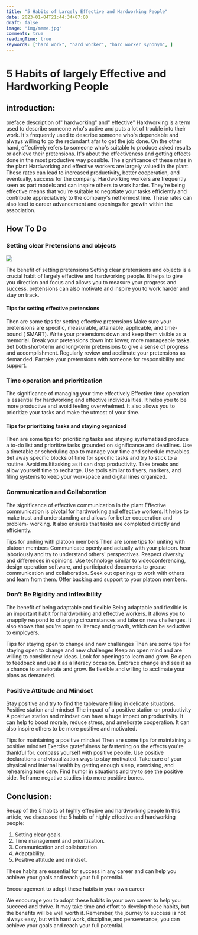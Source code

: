 ```yaml
---
title: "5 Habits of Largely Effective and Hardworking People"
date: 2023-01-04T21:44:34+07:00
draft: false
image: "img/meme.jpg"
comments: true
readingTime: true
keywords: ["hard work", "hard worker", "hard worker synonym", ]
---
```


# 5 Habits of largely Effective and Hardworking People 
## introduction:
preface description of" hardworking" and" effective" Hardworking is a term used to describe someone who's active and puts a lot of trouble into their work. It's frequently used to describe someone who's dependable and always willing to go the redundant afar to get the job done. On the other hand, effectively refers to someone who's suitable to produce asked results or achieve their pretensions. It's about the effectiveness and getting effects done in the most productive way possible. 
The significance of these rates in the plant Hardworking and effective workers are largely valued in the plant. These rates can lead to increased productivity, better cooperation, and eventually, success for the company. Hardworking workers are frequently seen as part models and can inspire others to work harder. They're being effective means that you're suitable to negotiate your tasks efficiently and contribute appreciatively to the company's nethermost line. These rates can also lead to career advancement and openings for growth within the association. 

## How To Do
### Setting clear Pretensions and objects
<img src='/img/smart goals.jpg'>


The benefit of setting pretensions Setting clear pretensions and objects is a crucial habit of largely effective and hardworking people. It helps to give you direction and focus and allows you to measure your progress and success. pretensions can also motivate and inspire you to work harder and stay on track. 

#### Tips for setting effective pretensions 
Then are some tips for setting effective pretensions Make sure your pretensions are specific, measurable, attainable, applicable, and time-bound ( SMART). Write your pretensions down and keep them visible as a memorial. Break your pretensions down into lower, more manageable tasks. Set both short-term and long-term pretensions to give a sense of progress and accomplishment. Regularly review and acclimate your pretensions as demanded. Partake your pretensions with someone for responsibility and support. 

### Time operation and prioritization 
The significance of managing your time effectively Effective time operation is essential for hardworking and effective individualities. It helps you to be more productive and avoid feeling overwhelmed. It also allows you to prioritize your tasks and make the utmost of your time. 

#### Tips for prioritizing tasks and staying organized 
Then are some tips for prioritizing tasks and staying systematized produce a to-do list and prioritize tasks grounded on significance and deadlines. Use a timetable or scheduling app to manage your time and schedule movables. Set away specific blocks of time for specific tasks and try to stick to a routine. Avoid multitasking as it can drop productivity. Take breaks and allow yourself time to recharge. Use tools similar to flyers, markers, and filing systems to keep your workspace and digital lines organized. 

### Communication and Collaboration 
The significance of effective communication in the plant Effective communication is pivotal for hardworking and effective workers. It helps to make trust and understanding and allows for better cooperation and problem- working. It also ensures that tasks are completed directly and efficiently. 

Tips for uniting with platoon members Then are some tips for uniting with platoon members Communicate openly and actually with your platoon. hear laboriously and try to understand others' perspectives. Respect diversity and differences in opinions. Use technology similar to videoconferencing, design operation software, and participated documents to grease communication and collaboration. Seek out openings to work with others and learn from them. Offer backing and support to your platoon members. 

### Don’t Be Rigidity and inflexibility 
The benefit of being adaptable and flexible Being adaptable and flexible is an important habit for hardworking and effective workers. It allows you to snappily respond to changing circumstances and take on new challenges. It also shows that you're open to literacy and growth, which can be seductive to employers. 

Tips for staying open to change and new challenges Then are some tips for staying open to change and new challenges Keep an open mind and are willing to consider new ideas. Look for openings to learn and grow. Be open to feedback and use it as a literacy occasion. Embrace change and see it as a chance to ameliorate and grow. Be flexible and willing to acclimate your plans as demanded. 

### Positive Attitude and Mindset
Stay positive and try to find the tableware filling in delicate situations.  Positive station and mindset The impact of a positive station on productivity A positive station and mindset can have a huge impact on productivity. It can help to boost morale, reduce stress, and ameliorate cooperation. It can also inspire others to be more positive and motivated. 

Tips for maintaining a positive mindset Then are some tips for maintaining a positive mindset Exercise gratefulness by fastening on the effects you're thankful for. compass yourself with positive people. Use positive declarations and visualization ways to stay motivated. Take care of your physical and internal health by getting enough sleep, exercising, and rehearsing tone care. Find humor in situations and try to see the positive side. Reframe negative studies into more positive bones. 

## Conclusion:
Recap of the 5 habits of highly effective and hardworking people
In this article, we discussed the 5 habits of highly effective and hardworking people:

1. Setting clear goals.
2. Time management and prioritization.
3. Communication and collaboration.
4. Adaptability.
5. Positive attitude and mindset.

These habits are essential for success in any career and can help you achieve your goals and reach your full potential.

Encouragement to adopt these habits in your own career

We encourage you to adopt these habits in your own career to help you succeed and thrive. It may take time and effort to develop these habits, but the benefits will be well worth it. Remember, the journey to success is not always easy, but with hard work, discipline, and perseverance, you can achieve your goals and reach your full potential. 
 


